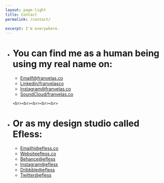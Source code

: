 ```yaml
---
layout: page-light
title: Contact
permalink: /contact/

excerpt: I'm everywhere.
---
```



<ul class="category">

  <li><h1>You can find me as a human being using my real name on:</h1>
    <ul class="category">
      <li><a href="mailto:hola@franvelas.co" target="_blank">Email<span class="info">f@franvelas.co</span></a></li>
      <li><a href="https://linkedin.com/in/franvelasco" target="_blank">Linkedin<span class="info">/franvelasco</span></a></li>
      <li><a href="https://instagram.com/franvelas.co" target="_blank">Instagram<span class="info">@franvelas.co</span></a></li>
      <li><a href="https://soundcloud.com/franvelasco" target="_blank">SoundCloud<span class="info">/franvelas.co</span></a></li>
    </ul>
  </li>

    <br><br><br><br><br>

  <li><h1>Or as my design studio called Efless:</h1>
    <ul class="category">
      <li><a href="mailto:hi@efless.co" target="_blank">Email<span class="info">hi@efless.co</span></a></li>
      <li><a href="https://efless.co" target="_blank">Website<span class="info">efless.co</span></a></li>
      <li><a href="https://behance.net/efless" target="_blank">Behance<span class="info">@efless</span></a></li>
      <li><a href="https://instagram.com/efless" target="_blank">Instagram<span class="info">@efless</span></a></li>
      <li><a href="https://dribbble.com/efless" target="_blank">Dribbble<span class="info">@efless</span></a></li>
      <li><a href="https://soundcloud.com/efless" target="_blank">Twitter<span class="info">@efless</span></a></li>
    </ul>
  </li>
  
</ul>